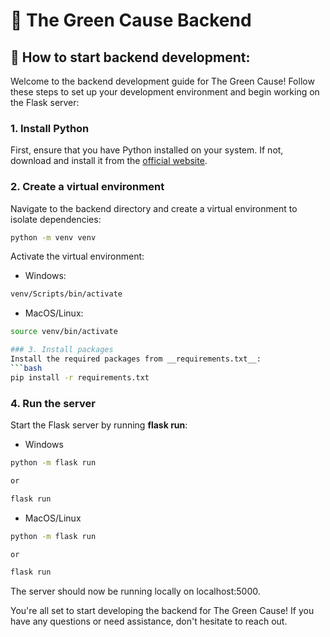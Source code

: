 # 🌲 The Green Cause Backend

## 🚀 How to start backend development:

Welcome to the backend development guide for The Green Cause! Follow these steps to set up your development environment and begin working on the Flask server:

### 1. Install Python
First, ensure that you have Python installed on your system. If not, download and install it from the [official website](https://www.python.org/downloads/).

### 2. Create a virtual environment
Navigate to the backend directory and create a virtual environment to isolate dependencies:
```bash
python -m venv venv
```
Activate the virtual environment:
- Windows:
```bash
venv/Scripts/bin/activate
```
- MacOS/Linux:
```bash
source venv/bin/activate

### 3. Install packages
Install the required packages from __requirements.txt__:
```bash
pip install -r requirements.txt
```

### 4. Run the server
Start the Flask server by running __flask run__:
- Windows
```bash
python -m flask run

or

flask run
```
- MacOS/Linux
```bash
python -m flask run

or

flask run
```

The server should now be running locally on localhost:5000.

You're all set to start developing the backend for The Green Cause! If you have any questions or need assistance, don't hesitate to reach out.
